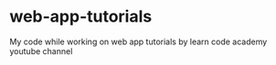 # web-app-tutorials
My code while working on web app tutorials by learn code academy youtube channel
